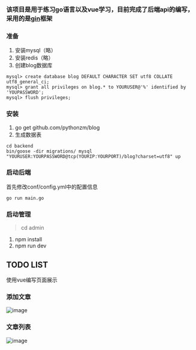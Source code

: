 ### 该项目是用于练习go语言以及vue学习，目前完成了后端api的编写，采用的是[gin](https://github.com/gin-gonic/gin)框架

### 准备
  1. 安装mysql（略）
  2. 安装redis（略）
  3. 创建blog数据库
  
  ```
  mysql> create database blog DEFAULT CHARACTER SET utf8 COLLATE utf8_general_ci;
  mysql> grant all privileges on blog.* to YOURUSER@'%' identified by 'YOUPASSWORD';
  mysql> flush privileges;
  ```
  
### 安装
  1. go get github.com/pythonzm/blog
  2. 生成数据表
  
  ```
  cd backend
  bin/goose -dir migrations/ mysql "YOURUSER:YOURPASSWORD@tcp(YOURIP:YOURPORT)/blog?charset=utf8" up
  ```
   
### 启动后端
首先修改conf/config.yml中的配置信息

`go run main.go`
  
### 启动管理
  > cd admin
  1. npm install
  2. npm run dev
## TODO LIST
  使用vue编写页面展示

### 添加文章
![image](https://github.com/pythonzm/blog/blob/master/screenshots/add_article.png)

### 文章列表
![image](https://github.com/pythonzm/blog/blob/master/screenshots/article_list.png)
